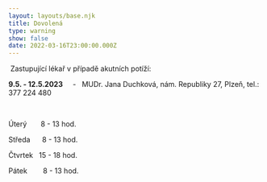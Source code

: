 ```yaml
---
layout: layouts/base.njk
title: Dovolená
type: warning
show: false
date: 2022-03-16T23:00:00.000Z
---
```

 Zastupující lékař v případě akutních potíží:



**9.5. - 12.5.2023**     -   MUDr. Jana Duchková, nám. Republiky 27, Plzeň, tel.: 377 224 480

 

Úterý       8 - 13 hod.

Středa      8 - 13 hod.

Čtvrtek   15 - 18 hod.

Pátek        8 - 13 hod.